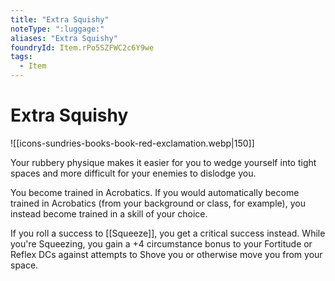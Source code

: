 ```yaml
---
title: "Extra Squishy"
noteType: ":luggage:"
aliases: "Extra Squishy"
foundryId: Item.rPo5SZFWC2c6Y9we
tags:
  - Item
---
```


# Extra Squishy
![[icons-sundries-books-book-red-exclamation.webp|150]]

Your rubbery physique makes it easier for you to wedge yourself into tight spaces and more difficult for your enemies to dislodge you.

You become trained in Acrobatics. If you would automatically become trained in Acrobatics (from your background or class, for example), you instead become trained in a skill of your choice.

If you roll a success to [[Squeeze]], you get a critical success instead. While you're Squeezing, you gain a +4 circumstance bonus to your Fortitude or Reflex DCs against attempts to Shove you or otherwise move you from your space.
